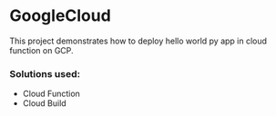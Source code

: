# GoogleCloud

This project demonstrates how to deploy hello world py app in cloud function on GCP.

### Solutions used:
- Cloud Function
- Cloud Build

